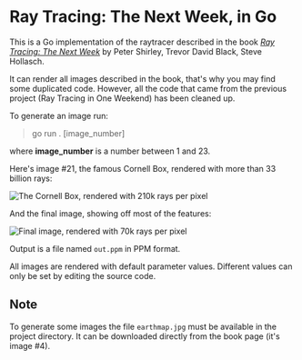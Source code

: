 # Ray Tracing: The Next Week, in Go

This is a Go implementation of the raytracer described in the book [_Ray Tracing: The Next Week_](https://raytracing.github.io/books/RayTracingTheNextWeek.html) by Peter Shirley, Trevor David Black, Steve Hollasch.

It can render all images described in the book, that's why you may find some duplicated code. However, all the code that came from the previous project (Ray Tracing in One Weekend) has been cleaned up.

To generate an image run:

> go run . [image_number]

where __image_number__ is a number between 1 and 23.

Here's image #21, the famous Cornell Box, rendered with more than 33 billion rays:

![The Cornell Box, rendered with 210k rays per pixel](https://ascottix.github.io/rttnw/rttnw_cornell_box.png)

And the final image, showing off most of the features:

![Final image, rendered with 70k rays per pixel](https://ascottix.github.io/rttnw/rttnw_final.png)

Output is a file named `out.ppm` in PPM format.

All images are rendered with default parameter values. Different values can only be set by editing the source code.

## Note

To generate some images the file `earthmap.jpg` must be available in the project directory. It can be downloaded directly from the book page (it's image #4).
